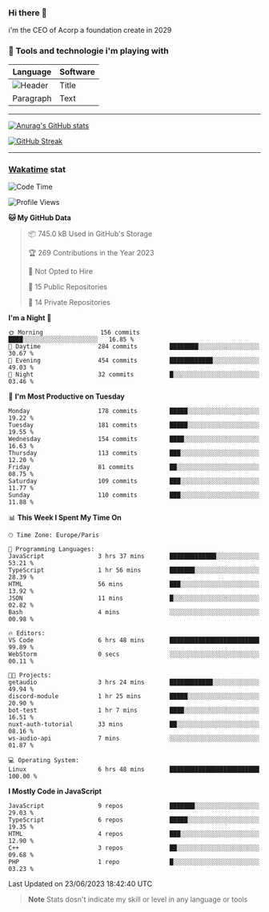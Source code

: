 ### Hi there 👋

i'm the CEO of Acorp a foundation create in 2029  

### 🧰 Tools and technologie i'm playing with

 | Language | Software |
| ----------- | ----------- |
| ![Header](https://img.shields.io/badge/Nuxt3-green&style=for-the-badge&logo=nustjs&logoColor=00DC82) | Title |
| Paragraph | Text |

---

[![Anurag's GitHub stats](https://github-readme-stats.vercel.app/api?username=ackimixs&show_icons=true&theme=github_dark&count_private=true)](https://www.ackimixs.xyz)

[![GitHub Streak](https://github-readme-streak-stats.herokuapp.com?user=Ackimixs&theme=github-dark-blue&date_format=j%20M%5B%20Y%5D&mode=weekly)](https://git.io/streak-stats)

---
 
 ### [Wakatime](https://wakatime.com/) stat

<!--START_SECTION:waka-->
![Code Time](http://img.shields.io/badge/Code%20Time-690%20hrs%2059%20mins-blue)

![Profile Views](http://img.shields.io/badge/Profile%20Views-0-blue)

**🐱 My GitHub Data** 

> 📦 745.0 kB Used in GitHub's Storage 
 > 
> 🏆 269 Contributions in the Year 2023
 > 
> 🚫 Not Opted to Hire
 > 
> 📜 15 Public Repositories 
 > 
> 🔑 14 Private Repositories 
 > 
**I'm a Night 🦉** 

```text
🌞 Morning                156 commits         ████░░░░░░░░░░░░░░░░░░░░░   16.85 % 
🌆 Daytime                284 commits         ████████░░░░░░░░░░░░░░░░░   30.67 % 
🌃 Evening                454 commits         ████████████░░░░░░░░░░░░░   49.03 % 
🌙 Night                  32 commits          █░░░░░░░░░░░░░░░░░░░░░░░░   03.46 % 
```
📅 **I'm Most Productive on Tuesday** 

```text
Monday                   178 commits         █████░░░░░░░░░░░░░░░░░░░░   19.22 % 
Tuesday                  181 commits         █████░░░░░░░░░░░░░░░░░░░░   19.55 % 
Wednesday                154 commits         ████░░░░░░░░░░░░░░░░░░░░░   16.63 % 
Thursday                 113 commits         ███░░░░░░░░░░░░░░░░░░░░░░   12.20 % 
Friday                   81 commits          ██░░░░░░░░░░░░░░░░░░░░░░░   08.75 % 
Saturday                 109 commits         ███░░░░░░░░░░░░░░░░░░░░░░   11.77 % 
Sunday                   110 commits         ███░░░░░░░░░░░░░░░░░░░░░░   11.88 % 
```


📊 **This Week I Spent My Time On** 

```text
🕑︎ Time Zone: Europe/Paris

💬 Programming Languages: 
JavaScript               3 hrs 37 mins       █████████████░░░░░░░░░░░░   53.21 % 
TypeScript               1 hr 56 mins        ███████░░░░░░░░░░░░░░░░░░   28.39 % 
HTML                     56 mins             ███░░░░░░░░░░░░░░░░░░░░░░   13.92 % 
JSON                     11 mins             █░░░░░░░░░░░░░░░░░░░░░░░░   02.82 % 
Bash                     4 mins              ░░░░░░░░░░░░░░░░░░░░░░░░░   00.98 % 

🔥 Editors: 
VS Code                  6 hrs 48 mins       █████████████████████████   99.89 % 
WebStorm                 0 secs              ░░░░░░░░░░░░░░░░░░░░░░░░░   00.11 % 

🐱‍💻 Projects: 
getaudio                 3 hrs 24 mins       ████████████░░░░░░░░░░░░░   49.94 % 
discord-module           1 hr 25 mins        █████░░░░░░░░░░░░░░░░░░░░   20.90 % 
bot-test                 1 hr 7 mins         ████░░░░░░░░░░░░░░░░░░░░░   16.51 % 
nuxt-auth-tutorial       33 mins             ██░░░░░░░░░░░░░░░░░░░░░░░   08.16 % 
ws-audio-api             7 mins              ░░░░░░░░░░░░░░░░░░░░░░░░░   01.87 % 

💻 Operating System: 
Linux                    6 hrs 48 mins       █████████████████████████   100.00 % 
```

**I Mostly Code in JavaScript** 

```text
JavaScript               9 repos             ███████░░░░░░░░░░░░░░░░░░   29.03 % 
TypeScript               6 repos             █████░░░░░░░░░░░░░░░░░░░░   19.35 % 
HTML                     4 repos             ███░░░░░░░░░░░░░░░░░░░░░░   12.90 % 
C++                      3 repos             ██░░░░░░░░░░░░░░░░░░░░░░░   09.68 % 
PHP                      1 repo              █░░░░░░░░░░░░░░░░░░░░░░░░   03.23 % 
```




 Last Updated on 23/06/2023 18:42:40 UTC
<!--END_SECTION:waka-->

> **Note**
> Stats dosn't indicate my skill or level in any language or tools
